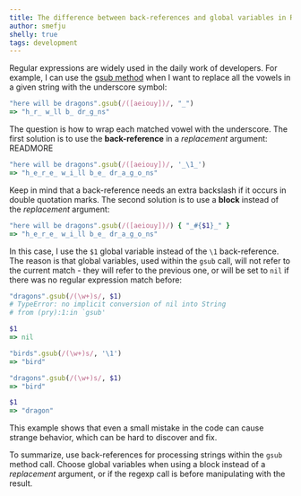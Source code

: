 ```yaml
---
title: The difference between back-references and global variables in Ruby regular expressions
author: smefju
shelly: true
tags: development
---
```


Regular expressions are widely used in the daily work of developers. For example, I can use the [gsub method][1] when I want to replace all the vowels in a given string with the underscore symbol:

```ruby
"here will be dragons".gsub(/([aeiouy])/, "_")
=> "h_r_ w_ll b_ dr_g_ns"
```

The question is how to wrap each matched vowel with the underscore. The first solution is to use the **back-reference** in a *replacement* argument:
READMORE
```ruby
"here will be dragons".gsub(/([aeiouy])/, '_\1_')
=> "h_e_r_e_ w_i_ll b_e_ dr_a_g_o_ns"
```

Keep in mind that a back-reference needs an extra backslash if it occurs in double quotation marks. The second solution is to use a **block** instead of the *replacement* argument:

```ruby
"here will be dragons".gsub(/([aeiouy])/) { "_#{$1}_" }
=> "h_e_r_e_ w_i_ll b_e_ dr_a_g_o_ns"
```

In this case, I use the `$1` global variable instead of the `\1` back-reference. The reason is that global variables, used within the `gsub` call, will not refer to the current match - they will refer to the previous one, or will be set to `nil` if there was no regular expression match before:

```ruby
"dragons".gsub(/(\w+)s/, $1)
# TypeError: no implicit conversion of nil into String
# from (pry):1:in `gsub'

$1
=> nil

"birds".gsub(/(\w+)s/, '\1')
=> "bird"

"dragons".gsub(/(\w+)s/, $1)
=> "bird"

$1
=> "dragon"
```

This example shows that even a small mistake in the code can cause strange behavior, which can be hard to discover and fix.

To summarize, use back-references for processing strings within the `gsub` method call. Choose global variables when using a block instead of a *replacement* argument, or if the regexp call is before manipulating with the result.

[1]: http://ruby-doc.org/core-2.2.0/String.html#method-i-gsub
